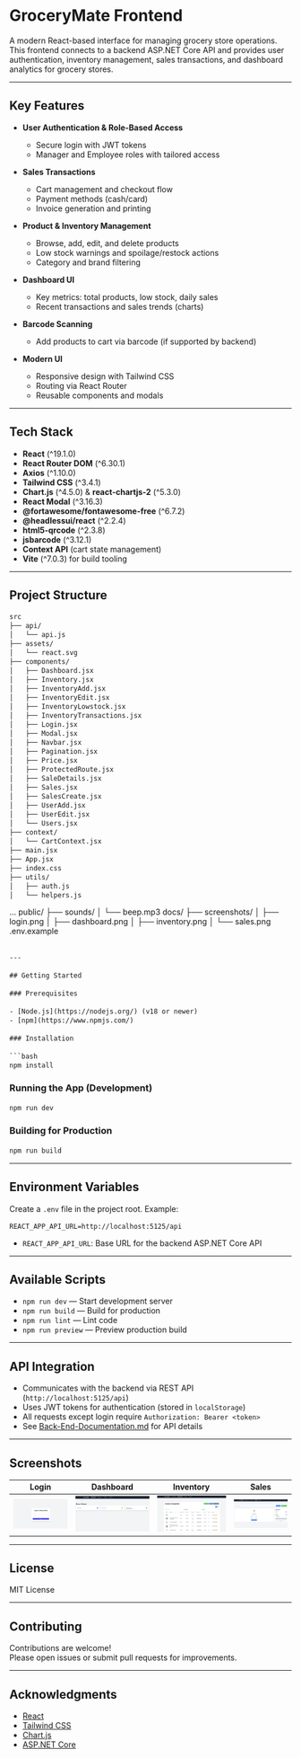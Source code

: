 # GroceryMate Frontend

A modern React-based interface for managing grocery store operations.  
This frontend connects to a backend ASP.NET Core API and provides user authentication, inventory management, sales transactions, and dashboard analytics for grocery stores.

---

## Key Features

- **User Authentication & Role-Based Access**
  - Secure login with JWT tokens
  - Manager and Employee roles with tailored access

- **Sales Transactions**
  - Cart management and checkout flow
  - Payment methods (cash/card)
  - Invoice generation and printing

- **Product & Inventory Management**
  - Browse, add, edit, and delete products
  - Low stock warnings and spoilage/restock actions
  - Category and brand filtering

- **Dashboard UI**
  - Key metrics: total products, low stock, daily sales
  - Recent transactions and sales trends (charts)

- **Barcode Scanning**
  - Add products to cart via barcode (if supported by backend)

- **Modern UI**
  - Responsive design with Tailwind CSS
  - Routing via React Router
  - Reusable components and modals

---

## Tech Stack

- **React** (^19.1.0)
- **React Router DOM** (^6.30.1)
- **Axios** (^1.10.0)
- **Tailwind CSS** (^3.4.1)
- **Chart.js** (^4.5.0) & **react-chartjs-2** (^5.3.0)
- **React Modal** (^3.16.3)
- **@fortawesome/fontawesome-free** (^6.7.2)
- **@headlessui/react** (^2.2.4)
- **html5-qrcode** (^2.3.8)
- **jsbarcode** (^3.12.1)
- **Context API** (cart state management)
- **Vite** (^7.0.3) for build tooling

---

## Project Structure

```
src
├── api/
│   └── api.js
├── assets/
│   └── react.svg
├── components/
│   ├── Dashboard.jsx
│   ├── Inventory.jsx
│   ├── InventoryAdd.jsx
│   ├── InventoryEdit.jsx
│   ├── InventoryLowstock.jsx
│   ├── InventoryTransactions.jsx
│   ├── Login.jsx
│   ├── Modal.jsx
│   ├── Navbar.jsx
│   ├── Pagination.jsx
│   ├── Price.jsx
│   ├── ProtectedRoute.jsx
│   ├── SaleDetails.jsx
│   ├── Sales.jsx
│   ├── SalesCreate.jsx
│   ├── UserAdd.jsx
│   ├── UserEdit.jsx
│   └── Users.jsx
├── context/
│   └── CartContext.jsx
├── main.jsx
├── App.jsx
├── index.css
├── utils/
│   ├── auth.js
│   └── helpers.js
```
...
public/
├── sounds/
│   └── beep.mp3
docs/
├── screenshots/
│   ├── login.png
│   ├── dashboard.png
│   ├── inventory.png
│   └── sales.png
.env.example
```

---

## Getting Started

### Prerequisites

- [Node.js](https://nodejs.org/) (v18 or newer)
- [npm](https://www.npmjs.com/)

### Installation

```bash
npm install
```

### Running the App (Development)

```bash
npm run dev
```

### Building for Production

```bash
npm run build
```

---

## Environment Variables

Create a `.env` file in the project root. Example:

```env
REACT_APP_API_URL=http://localhost:5125/api
```

- `REACT_APP_API_URL`: Base URL for the backend ASP.NET Core API

---

## Available Scripts

- `npm run dev` — Start development server
- `npm run build` — Build for production
- `npm run lint` — Lint code
- `npm run preview` — Preview production build

---

## API Integration

- Communicates with the backend via REST API (`http://localhost:5125/api`)
- Uses JWT tokens for authentication (stored in `localStorage`)
- All requests except login require `Authorization: Bearer <token>`
- See [Back-End-Documentation.md](./Back-End-Documentation.md) for API details

---

## Screenshots

<!-- Add screenshots of the UI here -->
| Login | Dashboard | Inventory | Sales |
|-------|-----------|-----------|-------|
| ![Login](docs/screenshots/login.png) | ![Dashboard](docs/screenshots/dashboard.png) | ![Inventory](docs/screenshots/inventory.png) | ![Sales](docs/screenshots/sales.png) |

---

## License

MIT License

---

## Contributing

Contributions are welcome!  
Please open issues or submit pull requests for improvements.

---

## Acknowledgments

- [React](https://react.dev/)
- [Tailwind CSS](https://tailwindcss.com/)
- [Chart.js](https://www.chartjs.org/)
- [ASP.NET Core](https://learn.microsoft.com/en-us/aspnet/core/)
